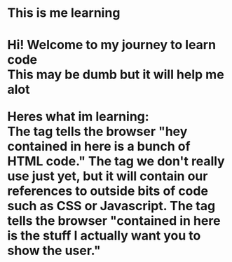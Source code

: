 <h1> This is me learning <h1>
  Hi! Welcome to my journey to learn code
<br>
  This may be dumb but it will help me alot
<p>
    Heres what im learning:
    <br>
      The <html> tag tells the browser "hey contained in here is a bunch of HTML code."
      The <head> tag we don't really use just yet, but it will contain our references to outside bits of code such as CSS or Javascript.
      The <body> tag tells the browser "contained in here is the stuff I actually want you to show the user."
    <br>
  <p>
    
